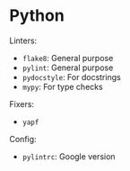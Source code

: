 # Python

Linters:
* `flake8`: General purpose
* `pylint`: General purpose
* `pydocstyle`: For docstrings
* `mypy`: For type checks 

Fixers:
* `yapf`

Config:
* `pylintrc`: Google version
